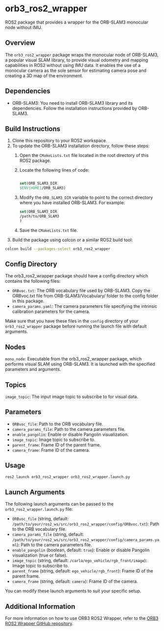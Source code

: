 # orb3_ros2_wrapper

ROS2 package that provides a wrapper for the ORB-SLAM3 monocular node without IMU.

## Overview

The `orb3_ros2_wrapper` package wraps the monocular node of ORB-SLAM3, a popular visual SLAM library, to provide visual odometry and mapping capabilities in ROS2 without using IMU data. It enables the use of a monocular camera as the sole sensor for estimating camera pose and creating a 3D map of the environment.

## Dependencies

- ORB-SLAM3: You need to install ORB-SLAM3 library and its dependencies. Follow the installation instructions provided by ORB-SLAM3.

## Build Instructions

1. Clone this repository to your ROS2 workspace.
2. To update the ORB-SLAM3 installation directory, follow these steps:
    1. Open the `CMakeLists.txt` file located in the root directory of this ROS2 package.
    2. Locate the following lines of code:

        ```cmake

        set(ORB_SLAM3_DIR
        $ENV{HOME}/ORB_SLAM3)
        ```

    3. Modify the `ORB_SLAM3_DIR` variable to point to the correct directory where you have installed ORB-SLAM3. For    example:

        ```cmake
        set(ORB_SLAM3_DIR
        /path/to/ORB_SLAM3
        )
        ```

    4. Save the `CMakeLists.txt` file.
3. Build the package using colcon or a similar ROS2 build tool:

```bash
colcon build --packages-select orb3_ros2_wrapper
```

## Config Directory

The orb3_ros2_wrapper package should have a config directory which contains the following files:

- `ORBvoc.txt`: The ORB vocabulary file used by ORB-SLAM3. Copy the ORBvoc.txt file from ORB-SLAM3/Vocabulary/ folder to the config folder in this package.
- `camera_params.yaml`: The camera parameters file specifying the intrinsic calibration parameters for the camera.

Make sure that you have these files in the `config` directory of your `orb3_ros2_wrapper` package before running the launch file with default arguments.

## Nodes

`mono_node`: Executable from the orb3_ros2_wrapper package, which performs visual SLAM using ORB-SLAM3. It is launched with the specified parameters and arguments.

## Topics

`image_topic`: The input image topic to subscribe to for visual data.

## Parameters

- `ORBvoc_file`: Path to the ORB vocabulary file.
- `camera_params_file`: Path to the camera parameters file.
- `enable_pangolin`: Enable or disable Pangolin visualization.
- `image_topic`: Image topic to subscribe to.
- `parent_frame`: Frame ID of the parent frame.
- `camera_frame`: Frame ID of the camera.

## Usage

```bash
ros2 launch orb3_ros2_wrapper orb3_ros2_wrapper.launch.py
```

## Launch Arguments

The following launch arguments can be passed to the `orb3_ros2_wrapper.launch.py` file:

- `ORBvoc_file` (string, default: `/path/to/your/ros2_ws/src/orb3_ros2_wrapper/config/ORBvoc.txt`): Path to the ORB vocabulary file.
- `camera_params_file` (string, default: `/path/to/your/ros2_ws/src/orb3_ros2_wrapper/config/camera_params.yaml`): Path to the camera parameters file.
- `enable_pangolin` (boolean, default: `true`): Enable or disable Pangolin visualization (true or false).
- `image_topic` (string, default: `/carla/ego_vehicle/rgb_front/image`): Image topic to subscribe to.
- `parent_frame` (string, default: `ego_vehicle/rgb_front`): Frame ID of the parent frame.
- `camera_frame` (string, default: `camera`): Frame ID of the camera.

You can modify these launch arguments to suit your specific setup.

## Additional Information

For more information on how to use ORB3 ROS2 Wrapper, refer to the [ORB3 ROS2 Wrapper GitHub repository](https://github.com/Basavaraj-PN/orb3_ros2_wrapper).
